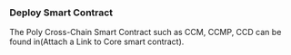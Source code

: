 

### Deploy Smart Contract

The Poly Cross-Chain Smart Contract such as CCM, CCMP, CCD can be found in(Attach a Link to Core smart contract).



